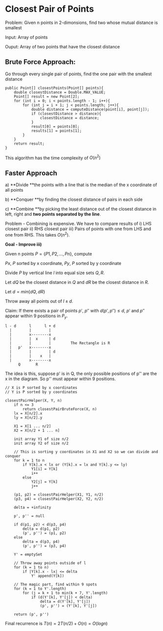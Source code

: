 # Closest Pair of Points

Problem: Given n points in 2-dimonsions, find two whose mutual distance is smallest

Input: Array of points

Ouput: Array of two points that have the closest distance

## Brute Force Approach:

Go through every single pair of points, find the one pair with the smallest distance

```
public Point[] closestPoints(Point[] points){
    double closestDistance = Double.MAX_VALUE;
    Point[] result = new Point[2];
    for (int i = 0; i < points.length - 1; i++){
        for (int j = i + 1; j < points.length; j++){
            double distance = computeDistance(point[i], point[j]);
            if (closestDistance > distance){
                closestDistance = distance;
            }
            result[0] = points[0];
            results[1] = points[1];
        }
    }
    return result;
}
```

This algorithm has the time complexity of $O(n^{2})$

## Faster Approach

a\) **Divide **the points with a line that is the median of the x coordinate of all points

b\) **Conquer **by finding the closest distance of pairs in each side

c\) **Combine **by picking the least distance out of the closest distance in left, right and **two points separated by the line**.

Problem - Combining is expensive. We have to compare results of i\) LHS closest pair ii\) RHS closest pair iii\) Pairs of points with one from LHS and one from RHS. This takes $O(n^{2})$.

**Goal - Improve iii\)**

Given n points $P = \{P1, P2, ..., Pn\}$, compute

$Px$, $P$ sorted by x coordinate, $Py$, $P$ sorted by y coordinate

Divide $P$ by vertical line $l$ into equal size sets $Q, R$.

Let $dQ$ be the closest distance in $Q$ and $dR$ be the closest distance in $R$.

Let $d = min \{dQ, dR\}$

Throw away all points out of $l \pm d$.

Claim: If there exists a pair of points $p'$, $p''$ with $d(p', p'') \leq d$, $p'$ and $p''$ appear within 9 positions in $P_{y}$.

```
l - d      l      l + d
  |        |        |
  |        x--------x
  |        |  x     | d
  |        |        |         The Rectangle is R
  |   p'   x--------x       
  |        |        | d
  |        |    x   |
  |        x--------x
      Q       R
```

The idea is this, suppose p' is in Q, the only possible positions of p'' are the x in the diagram. So p'' must appear within 9 positions.


```
// X is P sorted by x coordinates
// Y is P sorted by y coordinates 

closestPairHelper(X, Y, n)
    if n <= 3
        return closestPairBruteForce(X, n)
    lx = X[n/2].x
    ly = X[n/2].y

    X1 = X[1 ... n/2]
    X2 = X[n/2 + 1 ... n]

    init array Y1 of size n/2
    init array Y2 of size n/2

    // This is sorting y coordinates in X1 and X2 so we can divide and conquer
    for k = 1 to n
        if Y[k].x < lx or (Y[k].x = lx and Y[k].y <= ly)
            Y1[i] = Y[k]
            i++
        else 
            Y2[j] = Y[k]
            j++

    (p1, p2) = closestPairHelper(X1, Y1, n/2)
    (p3, p4) = closestPairHelper(X2, Y2, n/2)

    delta = +infinity

    p', p'' = null

    if d(p1, p2) < d(p3, p4)
        delta = d(p1, p2)
        (p', p'') = (p1, p2)
    else 
        delta = d(p3, p4)
        (p', p'') = (p3, p4)

    Y' = emptySet

    // Throw away points outside of l
    for (k = 1 to n)
        if |Y[k].x - lx| <= delta
            Y' append(Y[k])

    // The magic part, find within 9 spots
    for (k = 1 to Y'.length)
        for (j = k + 1 to min(k + 7, Y'.length)
            if (d(Y'[k], Y'[j]) < delta)
                delta = d(Y'[k], Y'[j])
                (p', p'') = (Y'[k], Y'[j])
    
    return (p', p'')
```

Final recurrence is $T(n) = 2T(n/2) + O(n) = O(log n)$

